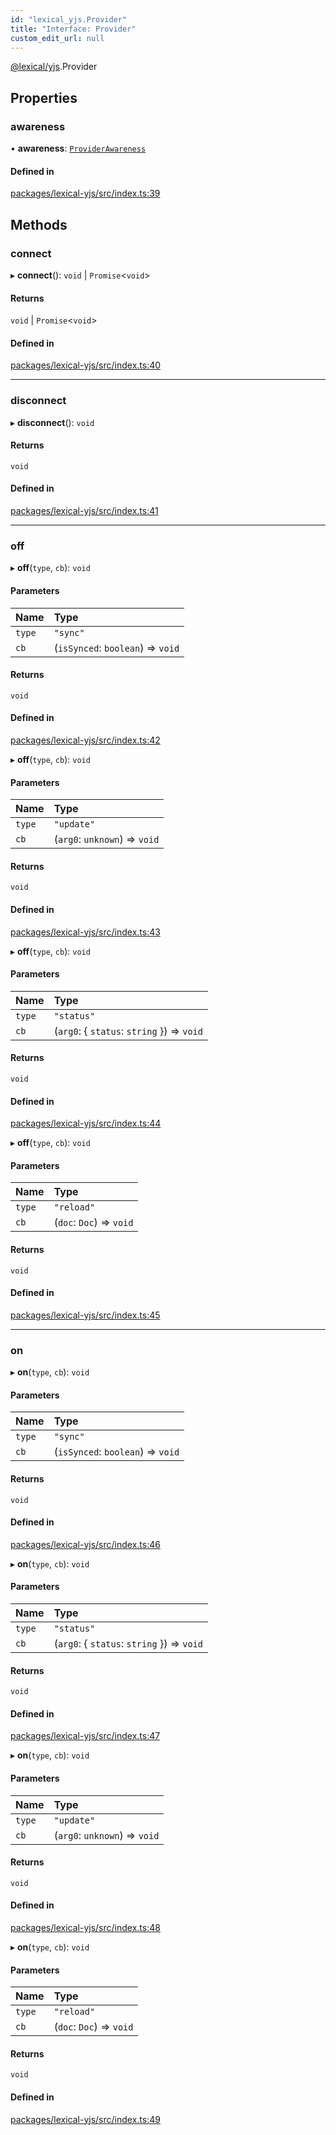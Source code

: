 ```yaml
---
id: "lexical_yjs.Provider"
title: "Interface: Provider"
custom_edit_url: null
---
```


[@lexical/yjs](../modules/lexical_yjs.md).Provider

## Properties

### awareness

• **awareness**: [`ProviderAwareness`](../modules/lexical_yjs.md#providerawareness)

#### Defined in

[packages/lexical-yjs/src/index.ts:39](https://github.com/QubitPi/lexical/tree/main/packages/lexical-yjs/src/index.ts#L39)

## Methods

### connect

▸ **connect**(): `void` \| `Promise`\<`void`\>

#### Returns

`void` \| `Promise`\<`void`\>

#### Defined in

[packages/lexical-yjs/src/index.ts:40](https://github.com/QubitPi/lexical/tree/main/packages/lexical-yjs/src/index.ts#L40)

___

### disconnect

▸ **disconnect**(): `void`

#### Returns

`void`

#### Defined in

[packages/lexical-yjs/src/index.ts:41](https://github.com/QubitPi/lexical/tree/main/packages/lexical-yjs/src/index.ts#L41)

___

### off

▸ **off**(`type`, `cb`): `void`

#### Parameters

| Name | Type |
| :------ | :------ |
| `type` | ``"sync"`` |
| `cb` | (`isSynced`: `boolean`) => `void` |

#### Returns

`void`

#### Defined in

[packages/lexical-yjs/src/index.ts:42](https://github.com/QubitPi/lexical/tree/main/packages/lexical-yjs/src/index.ts#L42)

▸ **off**(`type`, `cb`): `void`

#### Parameters

| Name | Type |
| :------ | :------ |
| `type` | ``"update"`` |
| `cb` | (`arg0`: `unknown`) => `void` |

#### Returns

`void`

#### Defined in

[packages/lexical-yjs/src/index.ts:43](https://github.com/QubitPi/lexical/tree/main/packages/lexical-yjs/src/index.ts#L43)

▸ **off**(`type`, `cb`): `void`

#### Parameters

| Name | Type |
| :------ | :------ |
| `type` | ``"status"`` |
| `cb` | (`arg0`: \{ `status`: `string`  }) => `void` |

#### Returns

`void`

#### Defined in

[packages/lexical-yjs/src/index.ts:44](https://github.com/QubitPi/lexical/tree/main/packages/lexical-yjs/src/index.ts#L44)

▸ **off**(`type`, `cb`): `void`

#### Parameters

| Name | Type |
| :------ | :------ |
| `type` | ``"reload"`` |
| `cb` | (`doc`: `Doc`) => `void` |

#### Returns

`void`

#### Defined in

[packages/lexical-yjs/src/index.ts:45](https://github.com/QubitPi/lexical/tree/main/packages/lexical-yjs/src/index.ts#L45)

___

### on

▸ **on**(`type`, `cb`): `void`

#### Parameters

| Name | Type |
| :------ | :------ |
| `type` | ``"sync"`` |
| `cb` | (`isSynced`: `boolean`) => `void` |

#### Returns

`void`

#### Defined in

[packages/lexical-yjs/src/index.ts:46](https://github.com/QubitPi/lexical/tree/main/packages/lexical-yjs/src/index.ts#L46)

▸ **on**(`type`, `cb`): `void`

#### Parameters

| Name | Type |
| :------ | :------ |
| `type` | ``"status"`` |
| `cb` | (`arg0`: \{ `status`: `string`  }) => `void` |

#### Returns

`void`

#### Defined in

[packages/lexical-yjs/src/index.ts:47](https://github.com/QubitPi/lexical/tree/main/packages/lexical-yjs/src/index.ts#L47)

▸ **on**(`type`, `cb`): `void`

#### Parameters

| Name | Type |
| :------ | :------ |
| `type` | ``"update"`` |
| `cb` | (`arg0`: `unknown`) => `void` |

#### Returns

`void`

#### Defined in

[packages/lexical-yjs/src/index.ts:48](https://github.com/QubitPi/lexical/tree/main/packages/lexical-yjs/src/index.ts#L48)

▸ **on**(`type`, `cb`): `void`

#### Parameters

| Name | Type |
| :------ | :------ |
| `type` | ``"reload"`` |
| `cb` | (`doc`: `Doc`) => `void` |

#### Returns

`void`

#### Defined in

[packages/lexical-yjs/src/index.ts:49](https://github.com/QubitPi/lexical/tree/main/packages/lexical-yjs/src/index.ts#L49)
